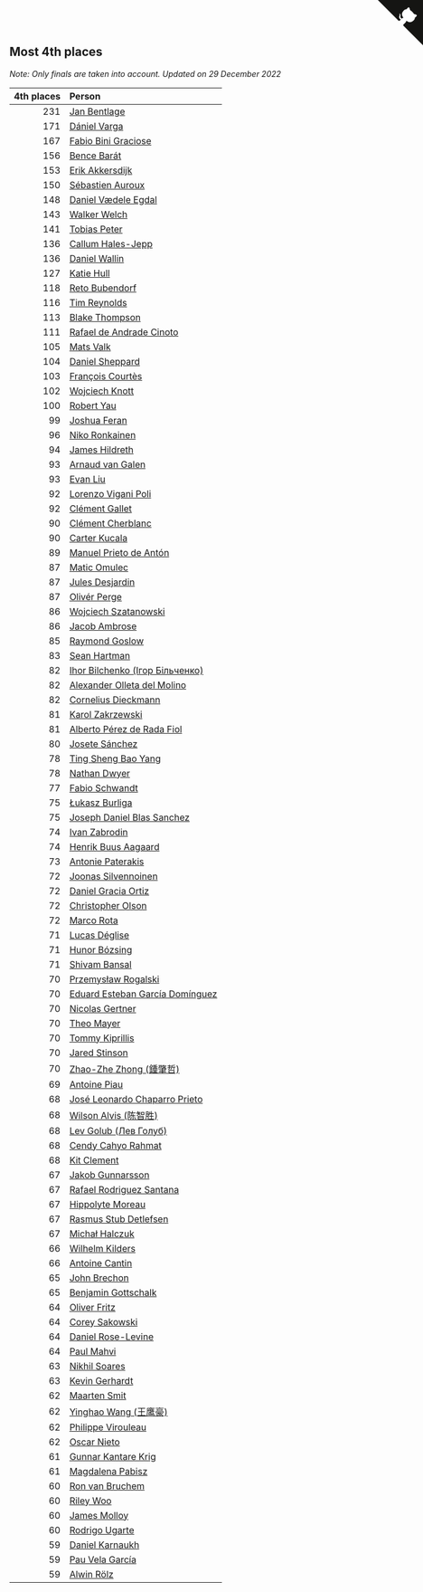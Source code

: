 ## Most 4th places

*Note: Only finals are taken into account.*
*Updated on 29 December 2022*

| 4th places | Person |
| ---: | :--- |
| 231 | [Jan Bentlage](https://www.worldcubeassociation.org/persons/2010BENT01) |
| 171 | [Dániel Varga](https://www.worldcubeassociation.org/persons/2008VARG01) |
| 167 | [Fabio Bini Graciose](https://www.worldcubeassociation.org/persons/2010GRAC02) |
| 156 | [Bence Barát](https://www.worldcubeassociation.org/persons/2008BARA01) |
| 153 | [Erik Akkersdijk](https://www.worldcubeassociation.org/persons/2005AKKE01) |
| 150 | [Sébastien Auroux](https://www.worldcubeassociation.org/persons/2008AURO01) |
| 148 | [Daniel Vædele Egdal](https://www.worldcubeassociation.org/persons/2013EGDA01) |
| 143 | [Walker Welch](https://www.worldcubeassociation.org/persons/2011WELC01) |
| 141 | [Tobias Peter](https://www.worldcubeassociation.org/persons/2014PETE03) |
| 136 | [Callum Hales-Jepp](https://www.worldcubeassociation.org/persons/2012HALE01) |
| 136 | [Daniel Wallin](https://www.worldcubeassociation.org/persons/2013WALL03) |
| 127 | [Katie Hull](https://www.worldcubeassociation.org/persons/2010HULL01) |
| 118 | [Reto Bubendorf](https://www.worldcubeassociation.org/persons/2012BUBE01) |
| 116 | [Tim Reynolds](https://www.worldcubeassociation.org/persons/2005REYN01) |
| 113 | [Blake Thompson](https://www.worldcubeassociation.org/persons/2010THOM03) |
| 111 | [Rafael de Andrade Cinoto](https://www.worldcubeassociation.org/persons/2007CINO01) |
| 105 | [Mats Valk](https://www.worldcubeassociation.org/persons/2007VALK01) |
| 104 | [Daniel Sheppard](https://www.worldcubeassociation.org/persons/2009SHEP01) |
| 103 | [François Courtès](https://www.worldcubeassociation.org/persons/2008COUR01) |
| 102 | [Wojciech Knott](https://www.worldcubeassociation.org/persons/2011KNOT01) |
| 100 | [Robert Yau](https://www.worldcubeassociation.org/persons/2009YAUR01) |
| 99 | [Joshua Feran](https://www.worldcubeassociation.org/persons/2011FERA01) |
| 96 | [Niko Ronkainen](https://www.worldcubeassociation.org/persons/2010RONK01) |
| 94 | [James Hildreth](https://www.worldcubeassociation.org/persons/2009HILD01) |
| 93 | [Arnaud van Galen](https://www.worldcubeassociation.org/persons/2006GALE01) |
| 93 | [Evan Liu](https://www.worldcubeassociation.org/persons/2009LIUE01) |
| 92 | [Lorenzo Vigani Poli](https://www.worldcubeassociation.org/persons/2007POLI01) |
| 92 | [Clément Gallet](https://www.worldcubeassociation.org/persons/2004GALL02) |
| 90 | [Clément Cherblanc](https://www.worldcubeassociation.org/persons/2014CHER05) |
| 90 | [Carter Kucala](https://www.worldcubeassociation.org/persons/2015KUCA01) |
| 89 | [Manuel Prieto de Antón](https://www.worldcubeassociation.org/persons/2015ANTO04) |
| 87 | [Matic Omulec](https://www.worldcubeassociation.org/persons/2010OMUL02) |
| 87 | [Jules Desjardin](https://www.worldcubeassociation.org/persons/2010DESJ01) |
| 87 | [Olivér Perge](https://www.worldcubeassociation.org/persons/2007PERG01) |
| 86 | [Wojciech Szatanowski](https://www.worldcubeassociation.org/persons/2011SZAT01) |
| 86 | [Jacob Ambrose](https://www.worldcubeassociation.org/persons/2010AMBR01) |
| 85 | [Raymond Goslow](https://www.worldcubeassociation.org/persons/2014GOSL01) |
| 83 | [Sean Hartman](https://www.worldcubeassociation.org/persons/2016HART02) |
| 82 | [Ihor Bilchenko (Ігор Більченко)](https://www.worldcubeassociation.org/persons/2011BILC01) |
| 82 | [Alexander Olleta del Molino](https://www.worldcubeassociation.org/persons/2008OLLE01) |
| 82 | [Cornelius Dieckmann](https://www.worldcubeassociation.org/persons/2009DIEC01) |
| 81 | [Karol Zakrzewski](https://www.worldcubeassociation.org/persons/2014ZAKR01) |
| 81 | [Alberto Pérez de Rada Fiol](https://www.worldcubeassociation.org/persons/2011FIOL01) |
| 80 | [Josete Sánchez](https://www.worldcubeassociation.org/persons/2015SANC18) |
| 78 | [Ting Sheng Bao Yang](https://www.worldcubeassociation.org/persons/2008BAOY01) |
| 78 | [Nathan Dwyer](https://www.worldcubeassociation.org/persons/2011DWYE02) |
| 77 | [Fabio Schwandt](https://www.worldcubeassociation.org/persons/2014SCHW02) |
| 75 | [Łukasz Burliga](https://www.worldcubeassociation.org/persons/2013BURL01) |
| 75 | [Joseph Daniel Blas Sanchez](https://www.worldcubeassociation.org/persons/2016SANC08) |
| 74 | [Ivan Zabrodin](https://www.worldcubeassociation.org/persons/2012ZABR01) |
| 74 | [Henrik Buus Aagaard](https://www.worldcubeassociation.org/persons/2006BUUS01) |
| 73 | [Antonie Paterakis](https://www.worldcubeassociation.org/persons/2012PATE01) |
| 72 | [Joonas Silvennoinen](https://www.worldcubeassociation.org/persons/2016SILV07) |
| 72 | [Daniel Gracia Ortiz](https://www.worldcubeassociation.org/persons/2009ORTI01) |
| 72 | [Christopher Olson](https://www.worldcubeassociation.org/persons/2009OLSO01) |
| 72 | [Marco Rota](https://www.worldcubeassociation.org/persons/2009ROTA01) |
| 71 | [Lucas Déglise](https://www.worldcubeassociation.org/persons/2015DEGL01) |
| 71 | [Hunor Bózsing](https://www.worldcubeassociation.org/persons/2009BOZS01) |
| 71 | [Shivam Bansal](https://www.worldcubeassociation.org/persons/2011BANS02) |
| 70 | [Przemysław Rogalski](https://www.worldcubeassociation.org/persons/2013ROGA02) |
| 70 | [Eduard Esteban García Domínguez](https://www.worldcubeassociation.org/persons/2011EDUA01) |
| 70 | [Nicolas Gertner](https://www.worldcubeassociation.org/persons/2013GERT01) |
| 70 | [Theo Mayer](https://www.worldcubeassociation.org/persons/2012MAYE01) |
| 70 | [Tommy Kiprillis](https://www.worldcubeassociation.org/persons/2014KIPR01) |
| 70 | [Jared Stinson](https://www.worldcubeassociation.org/persons/2014STIN01) |
| 70 | [Zhao-Zhe Zhong (鍾肇哲)](https://www.worldcubeassociation.org/persons/2012CHON03) |
| 69 | [Antoine Piau](https://www.worldcubeassociation.org/persons/2008PIAU01) |
| 68 | [José Leonardo Chaparro Prieto](https://www.worldcubeassociation.org/persons/2011CHAP01) |
| 68 | [Wilson Alvis (陈智胜)](https://www.worldcubeassociation.org/persons/2011ALVI01) |
| 68 | [Lev Golub (Лев Голуб)](https://www.worldcubeassociation.org/persons/2014HOLU01) |
| 68 | [Cendy Cahyo Rahmat](https://www.worldcubeassociation.org/persons/2010RAHM02) |
| 68 | [Kit Clement](https://www.worldcubeassociation.org/persons/2008CLEM01) |
| 67 | [Jakob Gunnarsson](https://www.worldcubeassociation.org/persons/2015GUNN01) |
| 67 | [Rafael Rodriguez Santana](https://www.worldcubeassociation.org/persons/2012SANT12) |
| 67 | [Hippolyte Moreau](https://www.worldcubeassociation.org/persons/2008MORE02) |
| 67 | [Rasmus Stub Detlefsen](https://www.worldcubeassociation.org/persons/2014DETL01) |
| 67 | [Michał Halczuk](https://www.worldcubeassociation.org/persons/2006HALC01) |
| 66 | [Wilhelm Kilders](https://www.worldcubeassociation.org/persons/2010KILD02) |
| 66 | [Antoine Cantin](https://www.worldcubeassociation.org/persons/2010CANT02) |
| 65 | [John Brechon](https://www.worldcubeassociation.org/persons/2010BREC01) |
| 65 | [Benjamin Gottschalk](https://www.worldcubeassociation.org/persons/2016GOTT01) |
| 64 | [Oliver Fritz](https://www.worldcubeassociation.org/persons/2014FRIT02) |
| 64 | [Corey Sakowski](https://www.worldcubeassociation.org/persons/2011SAKO01) |
| 64 | [Daniel Rose-Levine](https://www.worldcubeassociation.org/persons/2015ROSE01) |
| 64 | [Paul Mahvi](https://www.worldcubeassociation.org/persons/2012MAHV01) |
| 63 | [Nikhil Soares](https://www.worldcubeassociation.org/persons/2015SOAR01) |
| 63 | [Kevin Gerhardt](https://www.worldcubeassociation.org/persons/2013GERH01) |
| 62 | [Maarten Smit](https://www.worldcubeassociation.org/persons/2008SMIT04) |
| 62 | [Yinghao Wang (王鹰豪)](https://www.worldcubeassociation.org/persons/2010WANG07) |
| 62 | [Philippe Virouleau](https://www.worldcubeassociation.org/persons/2008VIRO01) |
| 62 | [Oscar Nieto](https://www.worldcubeassociation.org/persons/2014NIET03) |
| 61 | [Gunnar Kantare Krig](https://www.worldcubeassociation.org/persons/2004KRIG01) |
| 61 | [Magdalena Pabisz](https://www.worldcubeassociation.org/persons/2017PABI01) |
| 60 | [Ron van Bruchem](https://www.worldcubeassociation.org/persons/2003BRUC01) |
| 60 | [Riley Woo](https://www.worldcubeassociation.org/persons/2007WOOR01) |
| 60 | [James Molloy](https://www.worldcubeassociation.org/persons/2011MOLL01) |
| 60 | [Rodrigo Ugarte](https://www.worldcubeassociation.org/persons/2015UGAR01) |
| 59 | [Daniel Karnaukh](https://www.worldcubeassociation.org/persons/2014KARN02) |
| 59 | [Pau Vela García](https://www.worldcubeassociation.org/persons/2009GARC04) |
| 59 | [Alwin Rölz](https://www.worldcubeassociation.org/persons/2016ROLZ01) |


<a href="https://github.com/JustinTimeCuber/wca_statistics" class="github-corner" aria-label="View source on Github"><svg width="80" height="80" viewBox="0 0 250 250" style="fill:#151513; color:#fff; position: absolute; top: 0; border: 0; right: 0;" aria-hidden="true"><path d="M0,0 L115,115 L130,115 L142,142 L250,250 L250,0 Z"></path><path d="M128.3,109.0 C113.8,99.7 119.0,89.6 119.0,89.6 C122.0,82.7 120.5,78.6 120.5,78.6 C119.2,72.0 123.4,76.3 123.4,76.3 C127.3,80.9 125.5,87.3 125.5,87.3 C122.9,97.6 130.6,101.9 134.4,103.2" fill="currentColor" style="transform-origin: 130px 106px;" class="octo-arm"></path><path d="M115.0,115.0 C114.9,115.1 118.7,116.5 119.8,115.4 L133.7,101.6 C136.9,99.2 139.9,98.4 142.2,98.6 C133.8,88.0 127.5,74.4 143.8,58.0 C148.5,53.4 154.0,51.2 159.7,51.0 C160.3,49.4 163.2,43.6 171.4,40.1 C171.4,40.1 176.1,42.5 178.8,56.2 C183.1,58.6 187.2,61.8 190.9,65.4 C194.5,69.0 197.7,73.2 200.1,77.6 C213.8,80.2 216.3,84.9 216.3,84.9 C212.7,93.1 206.9,96.0 205.4,96.6 C205.1,102.4 203.0,107.8 198.3,112.5 C181.9,128.9 168.3,122.5 157.7,114.1 C157.9,116.9 156.7,120.9 152.7,124.9 L141.0,136.5 C139.8,137.7 141.6,141.9 141.8,141.8 Z" fill="currentColor" class="octo-body"></path></svg></a><style>.github-corner:hover .octo-arm{animation:octocat-wave 560ms ease-in-out}@keyframes octocat-wave{0%,100%{transform:rotate(0)}20%,60%{transform:rotate(-25deg)}40%,80%{transform:rotate(10deg)}}@media (max-width:500px){.github-corner:hover .octo-arm{animation:none}.github-corner .octo-arm{animation:octocat-wave 560ms ease-in-out}}</style>
